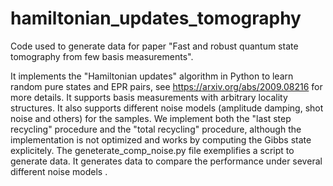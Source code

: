 # hamiltonian_updates_tomography
Code used to generate data for paper "Fast and robust quantum state tomography from few basis measurements".

It implements the "Hamiltonian updates" algorithm in Python to learn random pure states and EPR pairs, see https://arxiv.org/abs/2009.08216 for more details. 
It supports basis measurements with arbitrary locality structures. It also supports different noise models (amplitude damping, shot noise and others) for the samples.
We implement both the "last step recycling" procedure and the "total recycling" procedure, although the implementation is not optimized and works by computing the Gibbs state explicitely.
The geneterate_comp_noise.py file exemplifies a script to generate data. It generates data to compare the performance under several different noise models .
